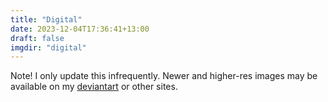 ```yaml
---
title: "Digital"
date: 2023-12-04T17:36:41+13:00
draft: false
imgdir: "digital"
---
```


Note! I only update this infrequently. Newer and higher-res images may be available on my [deviantart](https://rh-enn.deviantart.com) or other sites.